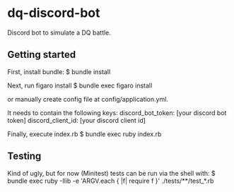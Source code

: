 # dq-discord-bot
Discord bot to simulate a DQ battle.

## Getting started

First, install bundle:
    $ bundle install

Next, run figaro install 
    $ bundle exec figaro install

or manually create config file at config/application.yml. 

It needs to contain the following keys:
    discord_bot_token: [your discord bot token]
    discord_client_id: [your discord client id]

Finally, execute index.rb
    $ bundle exec ruby index.rb
    
## Testing

Kind of ugly, but for now (Minitest) tests can be run via the shell with:
    $ bundle exec ruby -Ilib -e 'ARGV.each { |f| require f }' ./tests/**/test_*.rb
